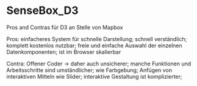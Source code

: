 # SenseBox_D3
Pros and Contras für D3 an Stelle von Mapbox

Pros:
einfacheres System für schnelle Darstellung;
schnell verständlich;
komplett kostenlos nutzbar;
freie und einfache Auswahl der einzelnen Datenkomponenten;
ist im Browser skalierbar

Contra:
Offener Coder -> daher auch unsicherer;
manche Funktionen und Arbeitsschritte sind umständlicher;
  wie Farbgebung;
      Anfügen von interaktiven Mitteln wie Slider;
interaktive Gestaltung ist komplizierter;
